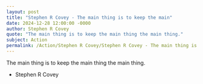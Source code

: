 ```yaml
---
layout: post
title: "Stephen R Covey - The main thing is to keep the main"
date: 2024-12-28 12:00:00 -0000
author: Stephen R Covey
quote: "The main thing is to keep the main thing the main thing."
subject: Action
permalink: /Action/Stephen R Covey/Stephen R Covey - The main thing is to keep the main
---
```


The main thing is to keep the main thing the main thing.

- Stephen R Covey
